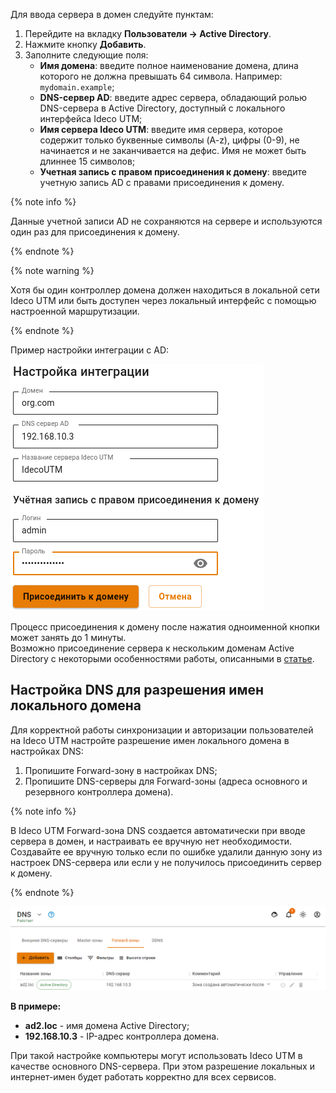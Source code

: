 Для ввода сервера в домен следуйте пунктам:

1. Перейдите на вкладку **Пользователи -> Active Directory**.
2. Нажмите кнопку **Добавить**.
3. Заполните следующие поля:
   * **Имя домена**: введите полное наименование домена, длина которого не должна превышать 64 символа. Например: `mydomain.example`;
   * **DNS-сервер AD**: введите адрес сервера, обладающий ролью DNS-сервера в Active Directory, доступный с локального интерфейса Ideco UTM;
   * **Имя сервера Ideco UTM**: введите имя сервера, которое содержит только буквенные символы (A-z), цифры (0-9), не начинается и не заканчивается на дефис. Имя не может быть длиннее 15 символов;
   * **Учетная запись с правом присоединения к домену**: введите учетную запись AD с правами присоединения к домену.

{% note info %}

Данные учетной записи AD не сохраняются на сервере и используются один раз для присоединения к домену.

{% endnote %}

{% note warning %}

Хотя бы один контроллер домена должен находиться в локальной сети Ideco UTM или быть доступен через локальный интерфейс с помощью настроенной маршрутизации.

{% endnote %}

Пример настройки интеграции с AD:

![](../../../../_images/added-ad.png)

Процесс присоединения к домену после нажатия одноименной кнопки может занять до 1 минуты.\
Возможно присоединение сервера к нескольким доменам Active Directory с некоторыми особенностями работы, описанными в [статье](./).

## Настройка DNS для разрешения имен локального домена

Для корректной работы синхронизации и авторизации пользователей на Ideco UTM настройте разрешение имен локального домена в настройках DNS:
1. Пропишите Forward-зону в настройках DNS;
2. Пропишите DNS-серверы для Forward-зоны (адреса основного и резервного контроллера домена).

{% note info %}

В Ideco UTM Forward-зона DNS создается автоматически при вводе сервера в домен, и настраивать ее вручную нет необходимости. Создавайте ее вручную только если по ошибке удалили данную зону из настроек DNS-сервера или если у не получилось присоединить сервер к домену.

{% endnote %}

![](../../../../_images/dns.png)

**В примере:**

* **ad2.loc** - имя домена Active Directory;
* **192.168.10.3** - IP-адрес контроллера домена.

При такой настройке компьютеры могут использовать Ideco UTM в качестве основного DNS-сервера. При этом разрешение локальных и интернет-имен будет работать корректно для всех сервисов.
